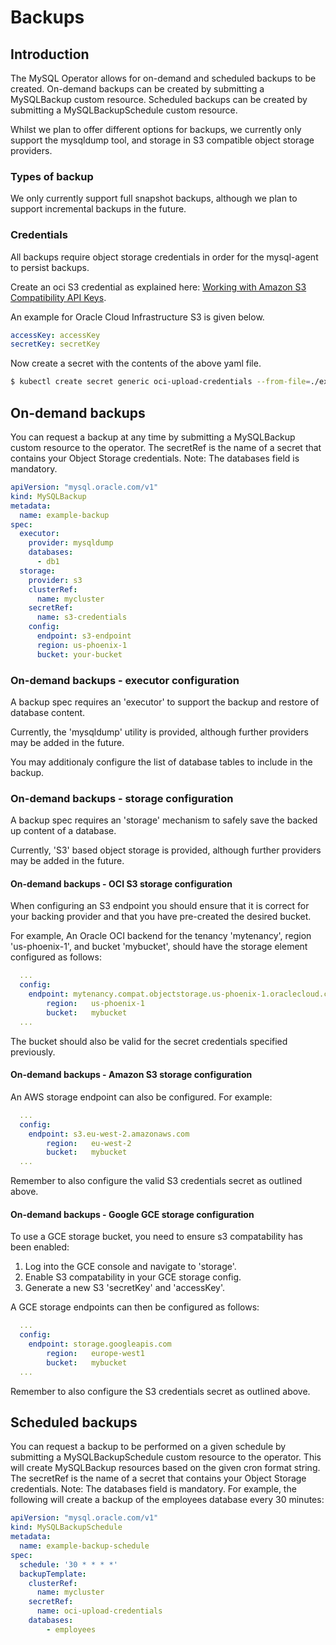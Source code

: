# Backups

## Introduction

The MySQL Operator allows for on-demand and scheduled backups to be created.
On-demand backups can be created by submitting a MySQLBackup custom resource. Scheduled backups can be created by submitting a MySQLBackupSchedule custom resource.

Whilst we plan to offer different options for backups, we currently only support
the mysqldump tool, and storage in S3 compatible object storage providers.

### Types of backup

We only currently support full snapshot backups, although we plan to support
incremental backups in the future.

### Credentials

All backups require object storage credentials in order for the mysql-agent to
persist backups.

Create an oci S3 credential as explained here: [Working with Amazon S3 Compatibility API Keys](https://docs.us-phoenix-1.oraclecloud.com/Content/Identity/Tasks/managingcredentials.htm#To4).

An example for Oracle Cloud Infrastructure S3 is given below.

```yaml
accessKey: accessKey
secretKey: secretKey
```

Now create a secret with the contents of the above yaml file.

```bash
$ kubectl create secret generic oci-upload-credentials --from-file=./examples/oci-backup-credentials.yaml
```

## On-demand backups

You can request a backup at any time by submitting a MySQLBackup custom resource to the
operator. The secretRef is the name of a secret that contains your Object
Storage credentials. Note: The databases field is mandatory.

```yaml
apiVersion: "mysql.oracle.com/v1"
kind: MySQLBackup
metadata:
  name: example-backup
spec:
  executor:
    provider: mysqldump
    databases:
      - db1
  storage:
    provider: s3  
    clusterRef:
      name: mycluster
    secretRef:
      name: s3-credentials
    config:
      endpoint: s3-endpoint
      region: us-phoenix-1 
      bucket: your-bucket
```

### On-demand backups - executor configuration

A backup spec requires an 'executor' to support the backup and restore of 
database content.

Currently, the 'mysqldump' utility is provided, although further providers may 
be added in the future.

You may additionaly configure the list of database tables to include in the 
backup.

### On-demand backups - storage configuration

A backup spec requires an 'storage' mechanism to safely save the backed up 
content of a database.

Currently, 'S3' based object storage is provided, although further providers 
may be added in the future.

#### On-demand backups - OCI S3 storage configuration

When configuring an S3 endpoint you should ensure that it is correct for your 
backing provider and that you have pre-created the desired bucket. 

For example, An Oracle OCI backend for the tenancy 'mytenancy', region 
'us-phoenix-1', and bucket 'mybucket', should have the storage element 
configured as follows:

```yaml
  ...
  config:					
    endpoint: mytenancy.compat.objectstorage.us-phoenix-1.oraclecloud.com
		region:   us-phoenix-1
		bucket:   mybucket
  ...
```

The bucket should also be valid for the secret credentials specified previously. 

#### On-demand backups - Amazon S3 storage configuration

An AWS storage endpoint can also be configured. For example:

```yaml
  ...
  config:					
    endpoint: s3.eu-west-2.amazonaws.com
		region:   eu-west-2
		bucket:   mybucket
  ...
```

Remember to also configure the valid S3 credentials secret as outlined above.

#### On-demand backups - Google GCE storage configuration

To use a GCE storage bucket, you need to ensure s3 compatability has been enabled:

1. Log into the GCE console and navigate to 'storage'.
2. Enable S3 compatability in your GCE storage config.
3. Generate a new S3 'secretKey' and 'accessKey'.

A GCE storage endpoints can then be configured as follows:

```yaml
  ...
  config:					
    endpoint: storage.googleapis.com
		region:   europe-west1
		bucket:   mybucket
  ...
```

Remember to also configure the S3 credentials secret as outlined above.

## Scheduled backups

You can request a backup to be performed on a given schedule by submitting a
MySQLBackupSchedule custom resource to the operator. This will create
MySQLBackup resources based on the given cron format string. The secretRef is
the name of a secret that contains your Object Storage credentials. Note: The
databases field is mandatory. For example, the following will create a backup
of the employees database every 30 minutes:

```yaml
apiVersion: "mysql.oracle.com/v1"
kind: MySQLBackupSchedule
metadata:
  name: example-backup-schedule
spec:
  schedule: '30 * * * *'
  backupTemplate:
    clusterRef:
      name: mycluster
    secretRef:
      name: oci-upload-credentials
    databases:
        - employees
```
